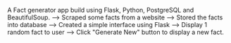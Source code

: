 A Fact generator app build using Flask, Python, PostgreSQL and BeautifulSoup. 
--> Scraped some facts from a website
--> Stored the facts into database 
--> Created a simple interface using Flask
--> Display 1 random fact to user
--> Click "Generate New" button to display a new fact. 
